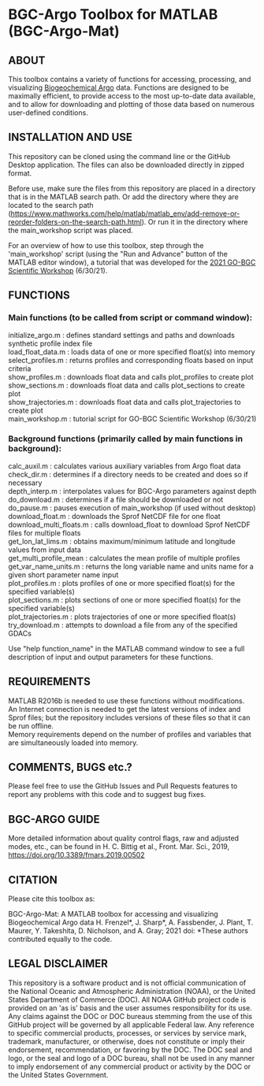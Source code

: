 # BGC-Argo Toolbox for MATLAB (BGC-Argo-Mat)

## ABOUT

This toolbox contains a variety of functions for accessing, processing, and visualizing [Biogeochemical Argo](https://biogeochemical-argo.org) data. Functions are designed to be maximally efficient, to provide access to the most up-to-date data available, and to allow for downloading and plotting of those data based on numerous user-defined conditions.

## INSTALLATION AND USE

This repository can be cloned using the command line or the GitHub Desktop application. The files can also be downloaded directly in zipped format.

Before use, make sure the files from this repository are placed in a directory that is in the MATLAB search path. Or add the directory where they are located to the search path (https://www.mathworks.com/help/matlab/matlab_env/add-remove-or-reorder-folders-on-the-search-path.html). Or run it in the directory where the main_workshop script was placed.

For an overview of how to use this toolbox, step through the 'main_workshop' script (using the "Run and Advance" button of the MATLAB editor window), a tutorial that was developed for the [2021 GO-BGC Scientific Workshop](https://www.us-ocb.org/joint-gobgc-workshop/) (6/30/21).

## FUNCTIONS

### Main functions (to be called from script or command window):

initialize_argo.m        : defines standard settings and paths and downloads synthetic profile index file<br/>
load_float_data.m        : loads data of one or more specified float(s) into memory<br/>
select_profiles.m        : returns profiles and corresponding floats based on input criteria<br/>
show_profiles.m          : downloads float data and calls plot_profiles to create plot<br/>
show_sections.m          : downloads float data and calls plot_sections to create plot<br/>
show_trajectories.m      : downloads float data and calls plot_trajectories to create plot<br/>
main_workshop.m          : tutorial script for GO-BGC Scientific Workshop (6/30/21)<br/>

### Background functions (primarily called by main functions in background):
calc_auxil.m             : calculates various auxiliary variables from Argo float data<br/>
check_dir.m              : determines if a directory needs to be created and does so if necessary<br/>
depth_interp.m           : interpolates values for BGC-Argo parameters against depth<br/>
do_download.m            : determines if a file should be downloaded or not<br/>
do_pause.m               : pauses execution of main_workshop (if used without desktop)<br/>
download_float.m         : downloads the Sprof NetCDF file for one float<br/>
download_multi_floats.m  : calls download_float to download Sprof NetCDF files for multiple floats<br/>
get_lon_lat_lims.m       : obtains maximum/minimum latitude and longitude values from input data<br/>
get_multi_profile_mean   : calculates the mean profile of multiple profiles<br/>
get_var_name_units.m     : returns the long variable name and units name for a given short parameter name input<br/>
plot_profiles.m          : plots profiles of one or more specified float(s) for the specified variable(s)<br/>
plot_sections.m          : plots sections of one or more specified float(s) for the specified variable(s)<br/>
plot_trajectories.m      : plots trajectories of one or more specified float(s)<br/>
try_download.m           : attempts to download a file from any of the specified GDACs<br/>

Use "help function_name" in the MATLAB command window to see a full description of input and output parameters for these functions.

## REQUIREMENTS
MATLAB R2016b is needed to use these functions without modifications.<br/>
An Internet connection is needed to get the latest versions of index and Sprof files; but the repository includes versions of these files so that it can be run offline.<br/>
Memory requirements depend on the number of profiles and variables that are simultaneously loaded into memory.

## COMMENTS, BUGS etc.?
Please feel free to use the GitHub Issues and Pull Requests features to report any problems with this code and to suggest bug fixes.

## BGC-ARGO GUIDE
More detailed information about quality control flags, raw and adjusted modes, etc., can be found in
H. C. Bittig et al., Front. Mar. Sci., 2019, https://doi.org/10.3389/fmars.2019.00502

## CITATION

Please cite this toolbox as:

BGC-Argo-Mat: A MATLAB toolbox for accessing and visualizing Biogeochemical Argo data
H. Frenzel*, J. Sharp*, A. Fassbender, J. Plant, T. Maurer, Y. Takeshita, D. Nicholson, and A. Gray; 2021
doi:
*These authors contributed equally to the code.

## LEGAL DISCLAIMER

This repository is a software product and is not official communication of the National Oceanic and Atmospheric Administration (NOAA), or the United States Department of Commerce (DOC). All NOAA GitHub project code is provided on an 'as is' basis and the user assumes responsibility for its use. Any claims against the DOC or DOC bureaus stemming from the use of this GitHub project will be governed by all applicable Federal law. Any reference to specific commercial products, processes, or services by service mark, trademark, manufacturer, or otherwise, does not constitute or imply their endorsement, recommendation, or favoring by the DOC. The DOC seal and logo, or the seal and logo of a DOC bureau, shall not be used in any manner to imply endorsement of any commercial product or activity by the DOC or the United States Government.
